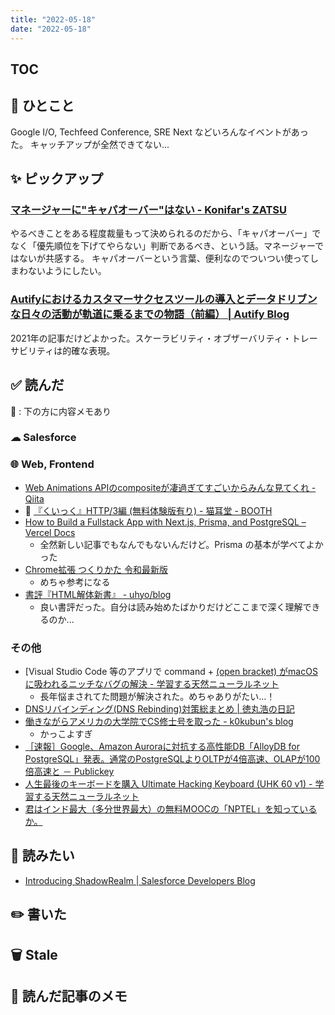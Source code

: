 ```yaml
---
title: "2022-05-18"
date: "2022-05-18"
---
```


## TOC

## 💬 ひとこと
Google I/O, Techfeed Conference, SRE Next などいろんなイベントがあった。
キャッチアップが全然できてない...

## ✨ ピックアップ

### [マネージャーに"キャパオーバー"はない - Konifar's ZATSU](https://konifar-zatsu.hatenadiary.jp/entry/2022/05/06/172042)

やるべきことをある程度裁量もって決められるのだから、「キャパオーバー」でなく「優先順位を下げてやらない」判断であるべき、という話。マネージャーではないが共感する。
キャパオーバーという言葉、便利なのでついつい使ってしまわないようにしたい。

### [Autifyにおけるカスタマーサクセスツールの導入とデータドリブンな日々の活動が軌道に乗るまでの物語（前編） | Autify Blog](https://blog.autify.com/ja/autify-cs-tool-and-activities-1)

2021年の記事だけどよかった。スケーラビリティ・オブザーバリティ・トレーサビリティは的確な表現。

## ✅ 読んだ

📝 : 下の方に内容メモあり

### ☁︎ Salesforce


### 🌐 Web, Frontend

- [Web Animations APIのcompositeが凄過ぎてすごいからみんな見てくれ - Qiita](https://qiita.com/yuneco/items/8be607b9bfe8e609a658)
- 📕 [『くいっく』HTTP/3編 (無料体験版有り) - 猫耳堂 - BOOTH](https://booth.pm/ja/items/3848264)
- [How to Build a Fullstack App with Next.js, Prisma, and PostgreSQL – Vercel Docs](https://vercel.com/guides/nextjs-prisma-postgres)
  - 全然新しい記事でもなんでもないんだけど。Prisma の基本が学べてよかった
- [Chrome拡張 つくりかた 令和最新版](https://r7kamura.com/articles/2022-05-07-chrome-extension-dev-2022)
  - めちゃ参考になる
- [書評『HTML解体新書』 - uhyo/blog](https://blog.uhy.ooo/entry/2022-05-05/html-kaitai-shinsho/)
  - 良い書評だった。自分は読み始めたばかりだけどここまで深く理解できるのか...

<!-- ### 🦀 Rust, WebAssembly -->


<!-- ### 🤝 スクラム・組織 -->


<!-- ### CRE (Customer Reliability Engineering) -->


### その他

- [Visual Studio Code 等のアプリで command + [ (open bracket) がmacOSに吸われるニッチなバグの解決 - 学習する天然ニューラルネット](https://aotamasaki.hatenablog.com/entry/command_with_open_bracket_is_unavailable)
  - 長年悩まされてた問題が解決された。めちゃありがたい...！
- [DNSリバインディング(DNS Rebinding)対策総まとめ | 徳丸浩の日記](https://blog.tokumaru.org/2022/05/dns-rebinding-protection.html)
- [働きながらアメリカの大学院でCS修士号を取った - k0kubun's blog](https://k0kubun.hatenablog.com/entry/graduation)
  - かっこよすぎ
- [［速報］Google、Amazon Auroraに対抗する高性能DB「AlloyDB for PostgreSQL」発表。通常のPostgreSQLよりOLTPが4倍高速、OLAPが100倍高速と － Publickey](https://www.publickey1.jp/blog/22/googleamazon_auroradballoydb_for_postgresqlpostgresqloltp4olap100.html)
- [人生最後のキーボードを購入 Ultimate Hacking Keyboard (UHK 60 v1) - 学習する天然ニューラルネット](https://aotamasaki.hatenablog.com/entry/gotUHK)
- [君はインド最大（多分世界最大）の無料MOOCの「NPTEL」を知っているか。](https://anond.hatelabo.jp/20220506020231)


## 👀 読みたい

- [Introducing ShadowRealm | Salesforce Developers Blog](https://developer.salesforce.com/blogs/2022/04/introducing-shadowrealm)

## ✏️ 書いた


## 🗑 Stale


## 📝 読んだ記事のメモ

